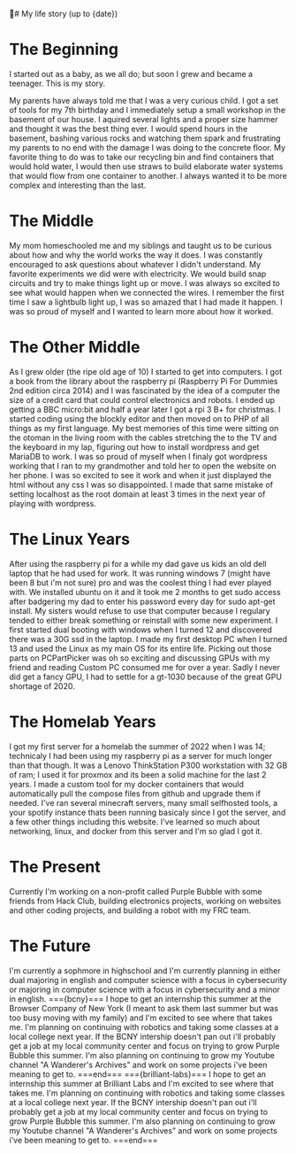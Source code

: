 🚀# My life story (up to {date})

# The Beginning

I started out as a baby, as we all do; but soon I grew and became a teenager. This is my story.

My parents have always told me that I was a very curious child. I got a set of tools for my 7th birthday and I immediately setup a small workshop in the basement of our house. I aquired several lights and a proper size hammer and thought it was the best thing ever. I would spend hours in the basement, bashing various rocks and watching them spark and frustrating my parents to no end with the damage I was doing to the concrete floor. My favorite thing to do was to take our recycling bin and find containers that would hold water, I would then use straws to build elaborate water systems that would flow from one container to another. I always wanted it to be more complex and interesting than the last.

# The Middle

My mom homeschooled me and my siblings and taught us to be curious about how and why the world works the way it does. I was constantly encouraged to ask questions about whatever I didn't understand. My favorite experiments we did were with electricity. We would build snap circuits and try to make things light up or move. I was always so excited to see what would happen when we connected the wires. I remember the first time I saw a lightbulb light up, I was so amazed that I had made it happen. I was so proud of myself and I wanted to learn more about how it worked.

# The Other Middle

As I grew older (the ripe old age of 10) I started to get into computers. I got a book from the library about the raspberry pi (Raspberry Pi For Dummies 2nd edition circa 2014) and I was fascinated by the idea of a computer the size of a credit card that could control electronics and robots. I ended up getting a BBC micro:bit and half a year later I got a rpi 3 B+ for christmas. I started coding using the blockly editor and then moved on to PHP of all things as my first language. My best memories of this time were sitting on the otoman in the living room with the cables stretching the to the TV and the keyboard in my lap, figuring out how to install wordpress and get MariaDB to work. I was so proud of myself when I finaly got wordpress working that I ran to my grandmother and told her to open the website on her phone. I was so excited to see it work and when it just displayed the html without any css I was so disappointed. I made that same mistake of setting localhost as the root domain at least 3 times in the next year of playing with wordpress.

# The Linux Years

After using the raspberry pi for a while my dad gave us kids an old dell laptop that he had used for work. It was running windows 7 (might have been 8 but i'm not sure) pro and was the coolest thing I had ever played with. We installed ubuntu on it and it took me 2 months to get sudo access after badgering my dad to enter his password every day for sudo apt-get install. My sisters would refuse to use that computer because I regulary tended to either break something or reinstall with some new experiment. I first started dual booting with windows when I turned 12 and discovered there was a 30G ssd in the laptop. I made my first desktop PC when I turned 13 and used the Linux as my main OS for its entire life. Picking out those parts on PCPartPicker was oh so exciting and discussing GPUs with my friend and reading Custom PC consumed me for over a year. Sadly I never did get a fancy GPU, I had to settle for a gt-1030 because of the great GPU shortage of 2020.

# The Homelab Years

I got my first server for a homelab the summer of 2022 when I was 14; technicaly I had been using my raspberry pi as a server for much longer than that though. It was a Lenovo ThinkStation P300 workstation with 32 GB of ram; I used it for proxmox and its been a solid machine for the last 2 years. I made a custom tool for my docker containers that would automatically pull the compose files from github and upgrade them if needed. I've ran several minecraft servers, many small selfhosted tools, a your spotify instance thats been running basicaly since I got the server, and a few other things including this website. I've learned so much about networking, linux, and docker from this server and I'm so glad I got it.

# The Present

Currently I'm working on a non-profit called Purple Bubble with some friends from Hack Club, building electronics projects, working on websites and other coding projects, and building a robot with my FRC team.

# The Future

I'm currently a sophmore in highschool and I'm currently planning in either dual majoring in english and computer science with a focus in cybersecurity or majoring in computer science with a focus in cybersecurity and a minor in english.
==={bcny}===
I hope to get an internship this summer at the Browser Company of New York (I meant to ask them last summer but was too busy moving with my family) and I'm excited to see where that takes me. I'm planning on continuing with robotics and taking some classes at a local college next year. If the BCNY intership doesn't pan out i'll probably get a job at my local community center and focus on trying to grow Purple Bubble this summer. I'm also planning on continuing to grow my Youtube channel "A Wanderer's Archives" and work on some projects i've been meaning to get to.
===end===
==={brilliant-labs}===
I hope to get an internship this summer at Brilliant Labs and I'm excited to see where that takes me. I'm planning on continuing with robotics and taking some classes at a local college next year. If the BCNY intership doesn't pan out i'll probably get a job at my local community center and focus on trying to grow Purple Bubble this summer. I'm also planning on continuing to grow my Youtube channel "A Wanderer's Archives" and work on some projects i've been meaning to get to.
===end===
